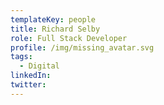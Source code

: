 ```yaml
---
templateKey: people
title: Richard Selby
role: Full Stack Developer
profile: /img/missing_avatar.svg
tags:
  - Digital
linkedIn: 
twitter: 
---
```


